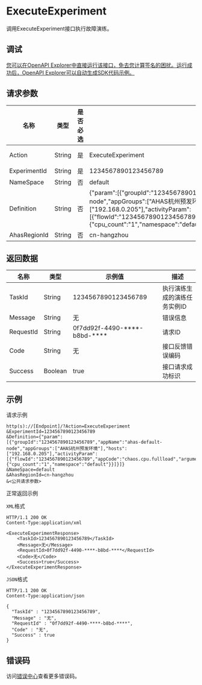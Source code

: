 # ExecuteExperiment

调用ExecuteExperiment接口执行故障演练。

## 调试

[您可以在OpenAPI Explorer中直接运行该接口，免去您计算签名的困扰。运行成功后，OpenAPI Explorer可以自动生成SDK代码示例。](https://api.aliyun.com/#product=ahas-openapi&api=ExecuteExperiment&type=RPC&version=2019-09-01)

## 请求参数

|名称|类型|是否必选|示例值|描述|
|--|--|----|---|--|
|Action|String|是|ExecuteExperiment|系统规定参数。取值：**ExecuteExperiment**。 |
|ExperimentId|String|是|1234567890123456789|故障演练ID |
|NameSpace|String|否|default|演练所属的命名空间 |
|Definition|String|否|\{"param":\[\{"groupId":"1234567890123456789","appName":"ahas-default-node","appGroups":\["AHAS杭州预发环境"\],"hosts":\["192.168.0.205"\],"activityParam":\[\{"flowId":"1234567890123456789","appCode":"chaos.cpu.fullload","arguments":\{"cpu\_count":"1","namespace":"default"\}\}\]\}\]\}|演练动态参数定义。更多信息，请参见[参数说明](~~203383~~)。 |
|AhasRegionId|String|否|cn-hangzhou|演练所属地域ID |

## 返回数据

|名称|类型|示例值|描述|
|--|--|---|--|
|TaskId|String|1234567890123456789|执行演练生成的演练任务实例ID |
|Message|String|无|错误信息 |
|RequestId|String|0f7dd92f-4490-\*\*\*\*-b8bd-\*\*\*\*|请求ID |
|Code|String|无|接口反馈错误编码 |
|Success|Boolean|true|接口请求成功标识 |

## 示例

请求示例

```
http(s)://[Endpoint]/?Action=ExecuteExperiment
&ExperimentId=1234567890123456789
&Definition={"param":[{"groupId":"1234567890123456789","appName":"ahas-default-node","appGroups":["AHAS杭州预发环境"],"hosts":["192.168.0.205"],"activityParam":[{"flowId":"1234567890123456789","appCode":"chaos.cpu.fullload","arguments":{"cpu_count":"1","namespace":"default"}}]}]}
&NameSpace=default
&AhasRegionId=cn-hangzhou
&<公共请求参数>
```

正常返回示例

`XML`格式

```
HTTP/1.1 200 OK
Content-Type:application/xml

<ExecuteExperimentResponse>
    <TaskId>1234567890123456789</TaskId>
    <Message>无</Message>
    <RequestId>0f7dd92f-4490-****-b8bd-****</RequestId>
    <Code>无</Code>
    <Success>true</Success>
</ExecuteExperimentResponse>
```

`JSON`格式

```
HTTP/1.1 200 OK
Content-Type:application/json

{
  "TaskId" : "1234567890123456789",
  "Message" : "无",
  "RequestId" : "0f7dd92f-4490-****-b8bd-****",
  "Code" : "无",
  "Success" : true
}
```

## 错误码

访问[错误中心](https://error-center.aliyun.com/status/product/ahas-openapi)查看更多错误码。

